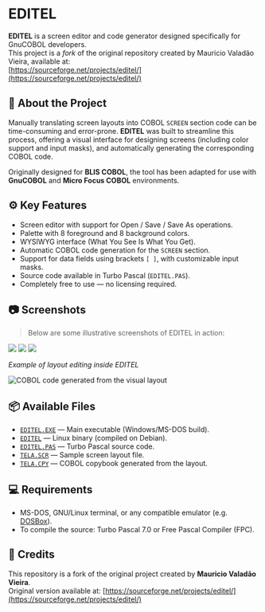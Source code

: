 # EDITEL

**EDITEL** is a screen editor and code generator designed specifically for GnuCOBOL developers.  
This project is a *fork* of the original repository created by Mauricio Valadão Vieira, available at:  
[https://sourceforge.net/projects/editel/](https://sourceforge.net/projects/editel/)

## 📌 About the Project

Manually translating screen layouts into COBOL `SCREEN` section code can be time-consuming and error-prone. **EDITEL** was built to streamline this process, offering a visual interface for designing screens (including color support and input masks), and automatically generating the corresponding COBOL code.

Originally designed for **BLIS COBOL**, the tool has been adapted for use with **GnuCOBOL** and **Micro Focus COBOL** environments.

## ⚙️ Key Features

- Screen editor with support for Open / Save / Save As operations.
- Palette with 8 foreground and 8 background colors.
- WYSIWYG interface (What You See Is What You Get).
- Automatic COBOL code generation for the `SCREEN` section.
- Support for data fields using brackets `[ ]`, with customizable input masks.
- Source code available in Turbo Pascal (`EDITEL.PAS`).
- Completely free to use — no licensing required.

## 📷 Screenshots

> Below are some illustrative screenshots of EDITEL in action:

![](https://a.fsdn.com/con/app/proj/editel/screenshots/Screenshot%202023-12-08%20at%2019.32.44-73a95790.png/245/183/1)
![](https://a.fsdn.com/con/app/proj/editel/screenshots/Screenshot%202023-12-08%20at%2019.34.42-8e47d0d6.png/245/183/1)
![](https://a.fsdn.com/con/app/proj/editel/screenshots/Screenshot%202023-12-08%20at%2019.35.11-a0697fb2.png/245/183/1)

*Example of layout editing inside EDITEL*

![COBOL code generated from the visual layout](https://a.fsdn.com/con/app/proj/editel/screenshots/Screenshot%202023-12-08%20at%2019.35.53-bb38d9b4.png/245/183/1)

## 📦 Available Files

- [`EDITEL.EXE`](https://sourceforge.net/projects/editel/files/Version%201.0/EDITEL.EXE/download?use_mirror=master) — Main executable (Windows/MS-DOS build).
- [`EDITEL`](https://github.com/fmarqueseti/editel/blob/main/EDITEL) — Linux binary (compiled on Debian).
- [`EDITEL.PAS`](https://github.com/fmarqueseti/editel/blob/main/EDITEL.PAS) — Turbo Pascal source code.
- [`TELA.SCR`](https://github.com/fmarqueseti/editel/blob/main/TELA.SCR) — Sample screen layout file.
- [`TELA.CPY`](https://github.com/fmarqueseti/editel/blob/main/TELA.CPY) — COBOL copybook generated from the layout.

## 💻 Requirements

- MS-DOS, GNU/Linux terminal, or any compatible emulator (e.g. [DOSBox](https://www.dosbox.com/)).
- To compile the source: Turbo Pascal 7.0 or Free Pascal Compiler (FPC).

## 📝 Credits

This repository is a fork of the original project created by **Mauricio Valadão Vieira**.  
Original version available at: [https://sourceforge.net/projects/editel/](https://sourceforge.net/projects/editel/)

